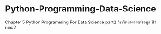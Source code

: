 # Python-Programming-Data-Science
Chapter 5 Python Programming For Data Science part2 วิชาวิทยาศาสตร์ข้อมูล ปี1 เทอม2
